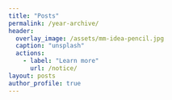 ```yaml
---
title: "Posts"
permalink: /year-archive/
header:
  overlay_image: /assets/mm-idea-pencil.jpg
  caption: "unsplash"
  actions:
    - label: "Learn more"
      url: /notice/
layout: posts
author_profile: true
---
```


